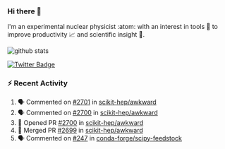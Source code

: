 ### Hi there 👋 

I'm an experimental nuclear physicist :atom: with an interest in tools :wrench: to improve productivity :chart_with_upwards_trend: and scientific insight :telescope:.

![github stats](https://github-readme-stats.vercel.app/api?username=agoose77&show_icons=true&hide_rank=true&hide_title=true&bg_color=30,e76445,904e95&text_color=efe3ec&icon_color=efe3ec)
<!--
**agoose77/agoose77** is a ✨ _special_ ✨ repository because its `README.md` (this file) appears on your GitHub profile.

Here are some ideas to get you started:

- 🔭 I’m currently working on ...
- 🌱 I’m currently learning ...
- 👯 I’m looking to collaborate on ...
- 🤔 I’m looking for help with ...
- 💬 Ask me about ...
- 📫 How to reach me: ...
- 😄 Pronouns: ...
- ⚡ Fun fact: ...
-->

[![Twitter Badge](https://img.shields.io/twitter/follow/agoose77?style=flat-square&logo=Twitter&logoColor=white&color=cornflowerblue)](https://twitter.com/agoose77)

### :zap: Recent Activity

<!--START_SECTION:activity-->
1. 🗣 Commented on [#2701](https://github.com/scikit-hep/awkward/issues/2701#issuecomment-1711907840) in [scikit-hep/awkward](https://github.com/scikit-hep/awkward)
2. 🗣 Commented on [#2700](https://github.com/scikit-hep/awkward/pull/2700#issuecomment-1711251706) in [scikit-hep/awkward](https://github.com/scikit-hep/awkward)
3. 💪 Opened PR [#2700](https://github.com/scikit-hep/awkward/pull/2700) in [scikit-hep/awkward](https://github.com/scikit-hep/awkward)
4. 🎉 Merged PR [#2699](https://github.com/scikit-hep/awkward/pull/2699) in [scikit-hep/awkward](https://github.com/scikit-hep/awkward)
5. 🗣 Commented on [#247](https://github.com/conda-forge/scipy-feedstock/issues/247#issuecomment-1710823683) in [conda-forge/scipy-feedstock](https://github.com/conda-forge/scipy-feedstock)
<!--END_SECTION:activity-->

